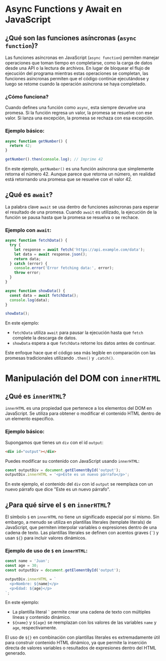

# Async Functions y Await en JavaScript

## ¿Qué son las funciones asíncronas (`async function`)?

Las funciones asíncronas en JavaScript (`async function`) permiten manejar operaciones que toman tiempo en completarse, como la carga de datos desde una API o la lectura de archivos. En lugar de bloquear el flujo de ejecución del programa mientras estas operaciones se completan, las funciones asíncronas permiten que el código continúe ejecutándose y luego se retome cuando la operación asíncrona se haya completado.

### ¿Cómo funciona?

Cuando defines una función como `async`, esta siempre devuelve una promesa. Si la función regresa un valor, la promesa se resuelve con ese valor. Si lanza una excepción, la promesa se rechaza con esa excepción.

### Ejemplo básico:

```javascript
async function getNumber() {
  return 42;
}

getNumber().then(console.log); // Imprime 42
```

En este ejemplo, `getNumber()` es una función asíncrona que simplemente retorna el número 42. Aunque parece que retorna un número, en realidad está retornando una promesa que se resuelve con el valor 42.

## ¿Qué es `await`?

La palabra clave `await` se usa dentro de funciones asíncronas para esperar el resultado de una promesa. Cuando `await` es utilizado, la ejecución de la función se pausa hasta que la promesa se resuelva o se rechace.

### Ejemplo con `await`:

```javascript
async function fetchData() {
  try {
    let response = await fetch('https://api.example.com/data');
    let data = await response.json();
    return data;
  } catch (error) {
    console.error('Error fetching data:', error);
    throw error;
  }
}

async function showData() {
  const data = await fetchData();
  console.log(data);
}

showData();
```

En este ejemplo:
- `fetchData` utiliza `await` para pausar la ejecución hasta que `fetch` complete la descarga de datos.
- `showData` espera a que `fetchData` retorne los datos antes de continuar.

Este enfoque hace que el código sea más legible en comparación con las promesas tradicionales utilizando `.then()` y `.catch()`.

# Manipulación del DOM con `innerHTML`

## ¿Qué es `innerHTML`?

`innerHTML` es una propiedad que pertenece a los elementos del DOM en JavaScript. Se utiliza para obtener o modificar el contenido HTML dentro de un elemento específico.

### Ejemplo básico:

Supongamos que tienes un `div` con el id `output`:

```html
<div id="output"></div>
```

Puedes modificar su contenido con JavaScript usando `innerHTML`:

```javascript
const outputDiv = document.getElementById('output');
outputDiv.innerHTML = '<p>Este es un nuevo párrafo</p>';
```

En este ejemplo, el contenido del `div` con id `output` se reemplaza con un nuevo párrafo que dice "Este es un nuevo párrafo".

## ¿Para qué sirve el `$` en `innerHTML`?

El símbolo `$` en `innerHTML` no tiene un significado especial por sí mismo. Sin embargo, a menudo se utiliza en plantillas literales (template literals) de JavaScript, que permiten interpolar variables o expresiones dentro de una cadena de texto. Las plantillas literales se definen con acentos graves (`` ` ``) y usan `${}` para incluir valores dinámicos.

### Ejemplo de uso de `$` en `innerHTML`:

```javascript
const name = 'Juan';
const age = 30;
const outputDiv = document.getElementById('output');

outputDiv.innerHTML = `
  <p>Nombre: ${name}</p>
  <p>Edad: ${age}</p>
`;
```

En este ejemplo:
- La plantilla literal `` ` `` permite crear una cadena de texto con múltiples líneas y contenido dinámico.
- `${name}` y `${age}` se reemplazan con los valores de las variables `name` y `age`, respectivamente.

El uso de `${}` en combinación con plantillas literales es extremadamente útil para construir contenido HTML dinámico, ya que permite la inserción directa de valores variables o resultados de expresiones dentro del HTML generado.

